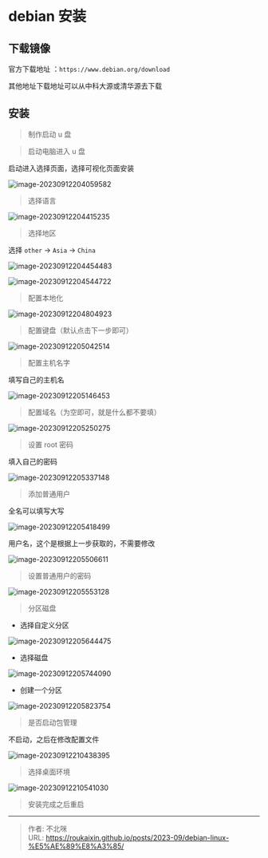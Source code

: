 # debian 安装










## 下载镜像

官方下载地址 ：`https://www.debian.org/download`

其他地址下载地址可以从中科大源或清华源去下载



## 安装

> 制作启动 u 盘



> 启动电脑进入 u 盘

启动进入选择页面，选择可视化页面安装

![image-20230912204059582](debian-linux-安装.assets/image-20230912204059582.png " ")

> 选择语言

![image-20230912204415235](debian-linux-安装.assets/image-20230912204415235.png " ")

> 选择地区

选择 `other`  ->  `Asia`  -> `China`

![image-20230912204454483](debian-linux-安装.assets/image-20230912204454483.png " ")

![image-20230912204544722](debian-linux-安装.assets/image-20230912204544722.png " ")



> 配置本地化

![image-20230912204804923](debian-linux-安装.assets/image-20230912204804923.png " ")



> 配置键盘（默认点击下一步即可）

![image-20230912205042514](debian-linux-安装.assets/image-20230912205042514.png " ")



> 配置主机名字

填写自己的主机名

![image-20230912205146453](debian-linux-安装.assets/image-20230912205146453.png " ")



> 配置域名（为空即可，就是什么都不要填）

![image-20230912205250275](debian-linux-安装.assets/image-20230912205250275.png " ")



> 设置 root 密码

填入自己的密码

![image-20230912205337148](debian-linux-安装.assets/image-20230912205337148.png " ")



> 添加普通用户

全名可以填写大写

![image-20230912205418499](debian-linux-安装.assets/image-20230912205418499.png " ")

用户名，这个是根据上一步获取的，不需要修改

![image-20230912205506611](debian-linux-安装.assets/image-20230912205506611.png " ")



> 设置普通用户的密码

![image-20230912205553128](debian-linux-安装.assets/image-20230912205553128.png " ")



> 分区磁盘

- 选择自定义分区

![image-20230912205644475](debian-linux-安装.assets/image-20230912205644475.png " ")

- 选择磁盘

![image-20230912205744090](debian-linux-安装.assets/image-20230912205744090.png " ")

- 创建一个分区

![image-20230912205823754](debian-linux-安装.assets/image-20230912205823754.png " ")



> 是否启动包管理

不启动，之后在修改配置文件

![image-20230912210438395](debian-linux-安装.assets/image-20230912210438395.png " ")



> 选择桌面环境

![image-20230912210541030](debian-linux-安装.assets/image-20230912210541030.png " ")



> 安装完成之后重启

---

> 作者: 不北咪  
> URL: https://roukaixin.github.io/posts/2023-09/debian-linux-%E5%AE%89%E8%A3%85/  


